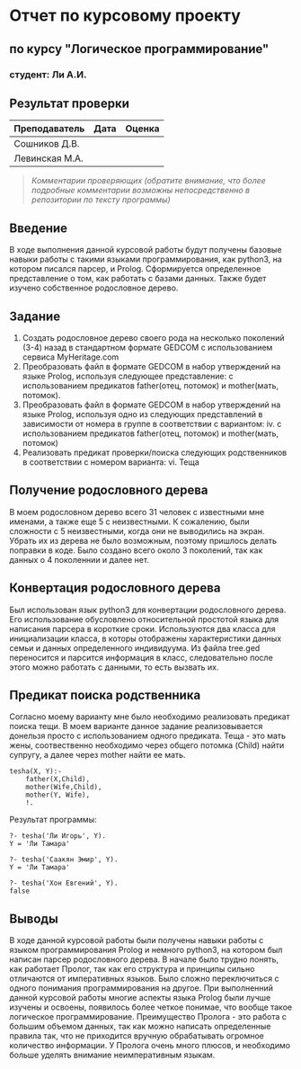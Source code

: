 # Отчет по курсовому проекту
## по курсу "Логическое программирование"

### студент: Ли А.И.

## Результат проверки

| Преподаватель     | Дата         |  Оценка       |
|-------------------|--------------|---------------|
| Сошников Д.В. |              |               |
| Левинская М.А.|              |               |

> *Комментарии проверяющих (обратите внимание, что более подробные комментарии возможны непосредственно в репозитории по тексту программы)*

## Введение

В ходе выполнения данной курсовой работы будут получены базовые навыки работы с такими языками программирования, как python3, на котором писался парсер, и Prolog. Сформируется определенное представление о том, как работать с базами данных. Также будет изучено собственное родословное дерево. 

## Задание

 1. Создать родословное дерево своего рода на несколько поколений (3-4) назад в стандартном формате GEDCOM с использованием сервиса MyHeritage.com 
 2. Преобразовать файл в формате GEDCOM в набор утверждений на языке Prolog, используя следующее представление: с использованием предикатов father(отец, потомок) и mother(мать, потомок).
 3. Преобразовать файл в формате GEDCOM в набор утверждений на языке Prolog, используя одно из следующих представлений в зависимости от номера в группе в соответствии с вариантом: 
 iv. с использованием предикатов father(отец, потомок) и mother(мать, потомок)
4.  Реализовать предикат проверки/поиска следующих родственников в соответствии с номером варианта: 
 vi. Теща

## Получение родословного дерева

В моем родословном дерево всего 31 человек с известными мне именами, а также еще 5 с неизвестными. К сожалению, были сложности с 5 неизвестными, когда они не выводились на экран. Убрать их из дерева не было возможным, поэтому пришлось делать поправки в коде. Было создано всего около 3 поколений, так как данных о 4 поколеннии и далее нет.

## Конвертация родословного дерева

Был использован язык python3 для конвертации родословного дерева. Его использование обусловлено относительной простотой языка для написания парсера в короткие сроки. Используются два класса для инициализации класса, в которы отображены характеристики данных семьи и данных определенного индивидуума. Из файла tree.ged переносится и парсится информация в класс, следовательно после этого можно работать с данными, то есть вызвать их.

## Предикат поиска родственника

Согласно моему варианту мне было необходимо реализовать предикат поиска тещи. В моем варианте данное задание реализовывается донельзя просто с использованием одного предиката. 
Теща - это мать жены, соотвественно необходимо через общего потомка (Child) найти супругу, а далее через mother найти ее мать.

```
tesha(X, Y):- 
    father(X,Child),
    mother(Wife,Child), 
    mother(Y, Wife), 
    !.
```

Результат программы:

```
?- tesha('Ли Игорь', Y).
Y = 'Ли Тамара'

?- tesha('Саакян Эмир', Y).
Y = 'Ли Тамара'

?- tesha('Хон Евгений', Y).
false
```

## Выводы

В ходе данной курсовой работы были получены навыки работы с языком программирования Prolog и немного python3, на котором был написан парсер родословного дерева. В начале было трудно понять, как работает Пролог, так как его структура и принципы сильно отличаются от императивных языков. Было сложно переключиться с одного понимания программирования на другое. При выполненний данной курсовой работы многие аспекты языка Prolog были лучше изучены и освоены, появилось более четкое понимае, что вообще такое логическое программирование. 
Преимущество Пролога - это работа с большим объемом данных, так как можно написать определенные правила так, что не приходится вручную обрабатывать огромное количество информации. У Пролога очень много плюсов, и необходимо больше уделять внимание неимперативным языкам.
